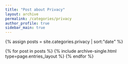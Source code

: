 ```yaml
---
title: "Post about Privacy"
layout: archive
permalink: /categories/privacy
author_profile: true
sidebar_main: true
---
```


{% assign posts = site.categories.privacy | sort:"date" %}

{% for post in posts %}
  {% include archive-single.html type=page.entries_layout %}
{% endfor %}
